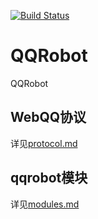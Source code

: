[![Build Status](https://travis-ci.org/lwch/QQRobot.png)](https://travis-ci.org/lwch/QQRobot)

# QQRobot

QQRobot

## WebQQ协议

详见[protocol.md](docs/protocol.md)

## qqrobot模块

详见[modules.md](docs/modules.md)

